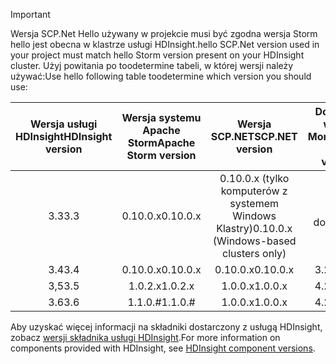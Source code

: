 > [!IMPORTANT]
> <span data-ttu-id="ffb8c-101">Wersja SCP.Net Hello używany w projekcie musi być zgodna wersja Storm hello jest obecna w klastrze usługi HDInsight.</span><span class="sxs-lookup"><span data-stu-id="ffb8c-101">hello SCP.Net version used in your project must match hello Storm version present on your HDInsight cluster.</span></span> <span data-ttu-id="ffb8c-102">Użyj powitania po toodetermine tabeli, w której wersji należy używać:</span><span class="sxs-lookup"><span data-stu-id="ffb8c-102">Use hello following table toodetermine which version you should use:</span></span>
> 
> | <span data-ttu-id="ffb8c-103">Wersja usługi HDInsight</span><span class="sxs-lookup"><span data-stu-id="ffb8c-103">HDInsight version</span></span> | <span data-ttu-id="ffb8c-104">Wersja systemu Apache Storm</span><span class="sxs-lookup"><span data-stu-id="ffb8c-104">Apache Storm version</span></span> | <span data-ttu-id="ffb8c-105">Wersja SCP.NET</span><span class="sxs-lookup"><span data-stu-id="ffb8c-105">SCP.NET version</span></span> | <span data-ttu-id="ffb8c-106">Domyślna wersja Mono</span><span class="sxs-lookup"><span data-stu-id="ffb8c-106">Default Mono version</span></span> |
> |:---:|:---:|:---:|:---:|
> | <span data-ttu-id="ffb8c-107">3.3</span><span class="sxs-lookup"><span data-stu-id="ffb8c-107">3.3</span></span> |<span data-ttu-id="ffb8c-108">0.10.0.x</span><span class="sxs-lookup"><span data-stu-id="ffb8c-108">0.10.0.x</span></span> |<span data-ttu-id="ffb8c-109">0.10.0.x (tylko komputerów z systemem Windows Klastry)</span><span class="sxs-lookup"><span data-stu-id="ffb8c-109">0.10.0.x (Windows-based clusters only)</span></span> | <span data-ttu-id="ffb8c-110">Nie dotyczy</span><span class="sxs-lookup"><span data-stu-id="ffb8c-110">NA</span></span> |
> | <span data-ttu-id="ffb8c-111">3.4</span><span class="sxs-lookup"><span data-stu-id="ffb8c-111">3.4</span></span> |<span data-ttu-id="ffb8c-112">0.10.0.x</span><span class="sxs-lookup"><span data-stu-id="ffb8c-112">0.10.0.x</span></span> |<span data-ttu-id="ffb8c-113">0.10.0.x</span><span class="sxs-lookup"><span data-stu-id="ffb8c-113">0.10.0.x</span></span> | <span data-ttu-id="ffb8c-114">3.2.8</span><span class="sxs-lookup"><span data-stu-id="ffb8c-114">3.2.8</span></span> |
> | <span data-ttu-id="ffb8c-115">3,5</span><span class="sxs-lookup"><span data-stu-id="ffb8c-115">3.5</span></span> |<span data-ttu-id="ffb8c-116">1.0.2.x</span><span class="sxs-lookup"><span data-stu-id="ffb8c-116">1.0.2.x</span></span> |<span data-ttu-id="ffb8c-117">1.0.0.x</span><span class="sxs-lookup"><span data-stu-id="ffb8c-117">1.0.0.x</span></span> | <span data-ttu-id="ffb8c-118">4.2.1</span><span class="sxs-lookup"><span data-stu-id="ffb8c-118">4.2.1</span></span> |
> | <span data-ttu-id="ffb8c-119">3.6</span><span class="sxs-lookup"><span data-stu-id="ffb8c-119">3.6</span></span> |<span data-ttu-id="ffb8c-120">1.1.0.#</span><span class="sxs-lookup"><span data-stu-id="ffb8c-120">1.1.0.#</span></span> | <span data-ttu-id="ffb8c-121">1.0.0.x</span><span class="sxs-lookup"><span data-stu-id="ffb8c-121">1.0.0.x</span></span> | <span data-ttu-id="ffb8c-122">4.2.8</span><span class="sxs-lookup"><span data-stu-id="ffb8c-122">4.2.8</span></span> |
> 
> <span data-ttu-id="ffb8c-123">Aby uzyskać więcej informacji na składniki dostarczony z usługą HDInsight, zobacz [wersji składnika usługi HDInsight](../articles/hdinsight/hdinsight-component-versioning.md).</span><span class="sxs-lookup"><span data-stu-id="ffb8c-123">For more information on components provided with HDInsight, see [HDInsight component versions](../articles/hdinsight/hdinsight-component-versioning.md).</span></span>


